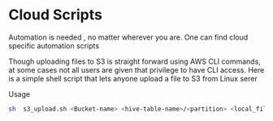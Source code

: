 # Cloud Scripts
Automation is needed , no matter wherever you are. One can find cloud specific automation scripts

Though uploading files to S3 is straight forward using AWS CLI commands, at some cases not all users are given that privilege to have CLI access. Here is a simple shell script that lets anyone upload a file to S3 from Linux serer

Usage

```bash
sh  s3_upload.sh <Bucket-name> <hive-table-name>/<partition> <local_file_location> ```
